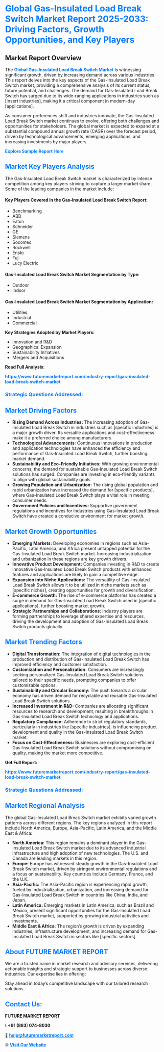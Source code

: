 <h1 style="color: #007BFF;">Global Gas-Insulated Load Break Switch Market Report 2025-2033: Driving Factors, Growth Opportunities, and Key Players</h1>

<section id="overview">
<h2>Market Report Overview</h2>
<p>The <a href="https://www.futuremarketreport.com/industry-report/gas-insulated-load-break-switch-market" style="color: #007BFF; text-decoration: none;"><strong>Global Gas-Insulated Load Break Switch Market</strong></a> is witnessing significant growth, driven by increasing demand across various industries. This report delves into the key aspects of the Gas-Insulated Load Break Switch market, providing a comprehensive analysis of its current status, future potential, and challenges. The demand for Gas-Insulated Load Break Switch has surged due to its wide-ranging applications in industries such as [insert industries], making it a critical component in modern-day [applications].</p>
<p>As consumer preferences shift and industries innovate, the Gas-Insulated Load Break Switch market continues to evolve, offering both challenges and opportunities for stakeholders. The global market is expected to expand at a substantial compound annual growth rate (CAGR) over the forecast period, driven by technological advancements, emerging applications, and increasing investments by major players.</p>
</section>

<section id="overview">
<p><a href="https://www.futuremarketreport.com/request-sample/reportId=54108" style="color: #007BFF; text-decoration: none;"><strong>Explore Sample Report Here</strong></a></p>
</section>

<section id="key-players">
<h2 style="color: #007BFF;">Market Key Players Analysis</h2>
<p>The Gas-Insulated Load Break Switch market is characterized by intense competition among key players striving to capture a larger market share. Some of the leading companies in the market include:</p>
<h4>Key Players Covered in the Gas-Insulated Load Break Switch Report:</h4>
<ul><li>Benchmarking</li><li>ABB</li><li>Eaton</li><li>Schneider</li><li>GE</li><li>Siemens</li><li>Socomec</li><li>Rockwell</li><li>Ensto</li><li>Fuji</li><li>Lucy Electric</li></ul>
<h4>Gas-Insulated Load Break Switch Market Segmentation by Type:</h4>
<ul><li>Outdoor</li><li>Indoor</li></ul>

<h4>Gas-Insulated Load Break Switch Market Segmentation by Application:</h4>
<ul><li>Utilities</li><li>Industrial</li><li>Commercial</li></ul>
<p><strong>Key Strategies Adopted by Market Players:</strong></p>
<ul>
<li>Innovation and R&D</li>
<li>Geographical Expansion</li>
<li>Sustainability Initiatives</li>
<li>Mergers and Acquisitions</li>
</ul>
</section>

<section>
<p><strong>Read Full Analysis: </strong></p><a href="https://www.futuremarketreport.com/industry-report/gas-insulated-load-break-switch-market" style="color: #007BFF; text-decoration: none;"><strong>https://www.futuremarketreport.com/industry-report/gas-insulated-load-break-switch-market</strong></a>
<h3 style="color: #007BFF;">Strategic Questions Addressed:</h3>
</section>

<section id="driving-factors">
<h2 style="color: #007BFF;">Market Driving Factors</h2>
<ul>
<li><strong>Rising Demand Across Industries:</strong> The increasing adoption of Gas-Insulated Load Break Switch in industries such as [specific industries] is a major growth driver. Its versatile applications and cost-effectiveness make it a preferred choice among manufacturers.</li>
<li><strong>Technological Advancements:</strong> Continuous innovations in production and application technologies have enhanced the efficiency and performance of Gas-Insulated Load Break Switch, further boosting market demand.</li>
<li><strong>Sustainability and Eco-Friendly Initiatives:</strong> With growing environmental concerns, the demand for sustainable Gas-Insulated Load Break Switch solutions has surged. Companies are investing in eco-friendly variants to align with global sustainability goals.</li>
<li><strong>Growing Population and Urbanization:</strong> The rising global population and rapid urbanization have increased the demand for [specific products], where Gas-Insulated Load Break Switch plays a vital role in meeting consumer needs.</li>
<li><strong>Government Policies and Incentives:</strong> Supportive government regulations and incentives for industries using Gas-Insulated Load Break Switch have created a conducive environment for market growth.</li>
</ul>
</section>

<section id="growth-opportunities">
<h2 style="color: #007BFF;">Market Growth Opportunities</h2>
<ul>
<li><strong>Emerging Markets:</strong> Developing economies in regions such as Asia-Pacific, Latin America, and Africa present untapped potential for the Gas-Insulated Load Break Switch market. Increasing industrialization and urbanization in these regions are key growth drivers.</li>
<li><strong>Innovative Product Development:</strong> Companies investing in R&D to create innovative Gas-Insulated Load Break Switch products with enhanced features and applications are likely to gain a competitive edge.</li>
<li><strong>Expansion into Niche Applications:</strong> The versatility of Gas-Insulated Load Break Switch allows it to be utilized in niche markets such as [specific niches], creating opportunities for growth and diversification.</li>
<li><strong>E-commerce Growth:</strong> The rise of e-commerce platforms has created a surge in demand for Gas-Insulated Load Break Switch used in [specific applications], further boosting market growth.</li>
<li><strong>Strategic Partnerships and Collaborations:</strong> Industry players are forming partnerships to leverage shared expertise and resources, driving the development and adoption of Gas-Insulated Load Break Switch products globally.</li>
</ul>
</section>

<section id="trending-factors">
<h2 style="color: #007BFF;">Market Trending Factors</h2>
<ul>
<li><strong>Digital Transformation:</strong> The integration of digital technologies in the production and distribution of Gas-Insulated Load Break Switch has improved efficiency and customer satisfaction.</li>
<li><strong>Customization and Personalization:</strong> Consumers are increasingly seeking personalized Gas-Insulated Load Break Switch solutions tailored to their specific needs, prompting companies to offer customizable options.</li>
<li><strong>Sustainability and Circular Economy:</strong> The push towards a circular economy has driven demand for recyclable and reusable Gas-Insulated Load Break Switch solutions.</li>
<li><strong>Increased Investment in R&D:</strong> Companies are allocating significant resources to research and development, resulting in breakthroughs in Gas-Insulated Load Break Switch technology and applications.</li>
<li><strong>Regulatory Compliance:</strong> Adherence to strict regulatory standards, particularly in industries like [specific industries], is influencing product development and quality in the Gas-Insulated Load Break Switch market.</li>
<li><strong>Focus on Cost-Effectiveness:</strong> Businesses are exploring cost-efficient Gas-Insulated Load Break Switch solutions without compromising on quality, making the market more competitive.</li>
</ul>
</section>

<section>
<p><strong>Get Full Report: </strong></p><a href="https://www.futuremarketreport.com/industry-report/gas-insulated-load-break-switch-market" style="color: #007BFF; text-decoration: none;"><strong>https://www.futuremarketreport.com/industry-report/gas-insulated-load-break-switch-market</strong></a>
<h3 style="color: #007BFF;">Strategic Questions Addressed:</h3>
</section>


<section id="regional-analysis">
<h2 style="color: #007BFF;">Market Regional Analysis</h2>
<p>The global Gas-Insulated Load Break Switch market exhibits varied growth patterns across different regions. The key regions analyzed in this report include North America, Europe, Asia-Pacific, Latin America, and the Middle East & Africa:</p>
<ul>
<li><strong>North America:</strong> This region remains a dominant player in the Gas-Insulated Load Break Switch market due to its advanced industrial infrastructure and high adoption of new technologies. The U.S. and Canada are leading markets in this region.</li>
<li><strong>Europe:</strong> Europe has witnessed steady growth in the Gas-Insulated Load Break Switch market, driven by stringent environmental regulations and a focus on sustainability. Key countries include Germany, France, and the U.K.</li>
<li><strong>Asia-Pacific:</strong> The Asia-Pacific region is experiencing rapid growth, fueled by industrialization, urbanization, and increasing demand for Gas-Insulated Load Break Switch in countries like China, India, and Japan.</li>
<li><strong>Latin America:</strong> Emerging markets in Latin America, such as Brazil and Mexico, present significant opportunities for the Gas-Insulated Load Break Switch market, supported by growing industrial activities and investments.</li>
<li><strong>Middle East & Africa:</strong> The region’s growth is driven by expanding industries, infrastructure development, and increasing demand for Gas-Insulated Load Break Switch in sectors like [specific sectors].</li>
</ul>
</section>

<footer>
<h2 style="color: #007BFF;">About FUTURE MARKET REPORT</h2>
<p>We are a trusted name in market research and advisory services, delivering actionable insights and strategic support to businesses across diverse industries. Our expertise lies in offering:</p>

<p>Stay ahead in today’s competitive landscape with our tailored research solutions.</p>

<h2 style="color: #007BFF;">Contact Us:</h2>
<p><strong>FUTURE MARKET REPORT</strong></p>
<p>📞 <strong>+91 (883) 074-8030</strong></p>
<p>📧 <strong><a href="mailto:help@futuremarketreport.com" style="color: #007BFF;">help@futuremarketreport.com</a></strong></p>
<p>🌐 <strong><a href="https://www.futuremarketreport.com/" style="color: #007BFF;">Visit Our Website</a></strong></p>
</footer>